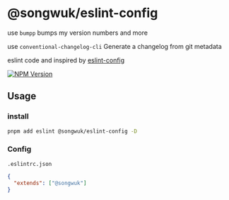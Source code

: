 <h1 align="left">
@songwuk/eslint-config
</h1>

use `bumpp` bumps my version numbers and more

use `conventional-changelog-cli` Generate a changelog from git metadata

<p align="left">
eslint code and inspired by <a href="https://github.com/antfu/eslint-config">eslint-config</a> 
</p>


<a href="https://www.npmjs.com/package/@songwuk/eslint-config">
<img src="https://img.shields.io/npm/v/@songwuk/eslint-config/latest.svg?style=flat-square" alt="NPM Version" />
</a>

<h2>
Usage
</h2>

<h3>
install
</h3>

```bash
pnpm add eslint @songwuk/eslint-config -D
```

<h3>
Config
</h3>

`.eslintrc.json`
```json
{
  "extends": ["@songwuk"]
}
```

